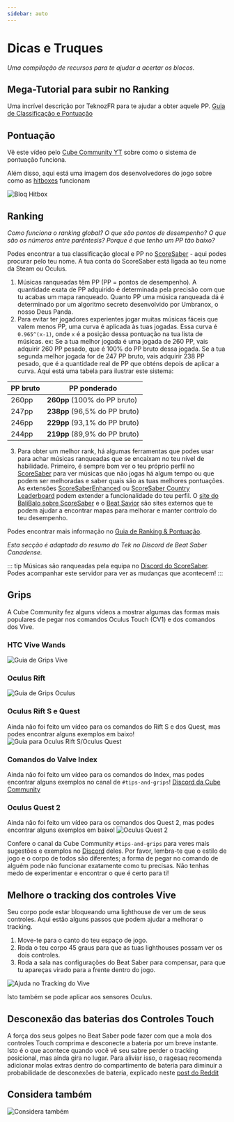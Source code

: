 ```yaml
---
sidebar: auto
---
```


# Dicas e Truques
_Uma compilação de recursos para te ajudar a acertar os blocos._

## Mega-Tutorial para subir no Ranking
Uma incrível descrição por TeknozFR para te ajudar a obter aquele PP. [Guia de Classificação e Pontuação](./ranking-guide)

## Pontuação
Vê este vídeo pelo [Cube Community YT](https://www.youtube.com/channel/UCdG9zS8jVcQIKl7plwWXUkg) sobre como o sistema de pontuação funciona.

<YouTube url='https://www.youtube.com/watch?v=rVbXCGddspA' />

Além disso, aqui está uma imagem dos desenvolvedores do jogo sobre como as [hitboxes](https://twitter.com/Split82/status/979365834324889600) funcionam

![Bloq Hitbox](~@images/mapping/hitbox-from-split.jpg)

## Ranking
*Como funciona o ranking global? O que são pontos de desempenho? O que são os números entre parêntesis? Porque é que tenho um PP tão baixo?*

Podes encontrar a tua classificação glocal e PP no [ScoreSaber](https://scoresaber.com/global) - aqui podes procurar pelo teu nome. A tua conta do ScoreSaber está ligada ao teu nome da Steam ou Oculus.

1. Músicas ranqueadas têm PP (PP = pontos de desempenho). A quantidade exata de PP adquirido é determinada pela precisão com que tu acabas um mapa ranqueado. Quanto PP uma música ranqueada dá é determinado por um algoritmo secreto desenvolvido por Umbranox, o nosso Deus Panda.
2. Para evitar ter jogadores experientes jogar muitas músicas fáceis que valem menos PP, uma curva é aplicada às tuas jogadas. Essa curva é `0.965^(x-1)`, onde `x` é a posição dessa pontuação na tua lista de músicas. ex: Se a tua melhor jogada é uma jogada de 260 PP, vais adquirir 260 PP pesado, que é 100% do PP bruto dessa jogada. Se a tua segunda melhor jogada for de 247 PP bruto, vais adquirir 238 PP pesado, que é a quantidade real de PP que obténs depois de aplicar a curva. Aqui está uma tabela para ilustrar este sistema:

| PP bruto | PP ponderado                   |
| -------- | ------------------------------ |
| 260pp    | **260pp** (100% do PP bruto)   |
| 247pp    | **238pp** (96,5% do PP bruto)  |
| 246pp    | **229pp** (93,1% do PP bruto)  |
| 244pp    | **219pp**  (89,9% do PP bruto) |

3. Para obter um melhor rank, há algumas ferramentas que podes usar para achar músicas ranqueadas que se encaixam no teu nível de habilidade. Primeiro, é sempre bom ver o teu próprio perfil no [ScoreSaber](https://scoresaber.com/global) para ver músicas que não jogas há algum tempo ou que podem ser melhoradas e saber quais são as tuas melhores pontuações. As extensões [ScoreSaberEnhanced](https://github.com/Splamy/ScoreSaberEnhanced#readme) ou [ScoreSaber Country Leaderboard](https://github.com/motzel/ScoreSaberCountryLeaderboard#readme) podem extender a funcionalidade do teu perfil. O [site do BaliBalo sobre ScoreSaber](https://scoresaber.balibalo.xyz/peepee) e o [Beat Savior](https://www.beatsavior.io/) são sites externos que te podem ajudar a encontrar mapas para melhorar e manter controlo do teu desempenho.

Podes encontrar mais informação no [Guia de Ranking & Pontuação](./ranking-guide.md).

*Esta secção é adaptada do resumo do Tek no Discord de Beat Saber Canadense.*

::: tip Músicas são ranqueadas pela equipa no [Discord do ScoreSaber](https://discord.gg/WpuDMwU). Podes acompanhar este servidor para ver as mudanças que acontecem! :::

## Grips
A Cube Community fez alguns vídeos a mostrar algumas das formas mais populares de pegar nos comandos Oculus Touch (CV1) e dos comandos dos Vive.

### HTC Vive Wands
<YouTube url='https://www.youtube.com/watch?v=G7x_wb7RrgU' />

![Guia de Grips Vive](~@images/grips-and-tricks/vive-grips-guide.jpg)

### Oculus Rift
<YouTube url='https://www.youtube.com/watch?v=XFt90q69aEA' />

![Guia de Grips Oculus](~@images/grips-and-tricks/oculus-grips-guide.jpg)

### Oculus Rift S e Quest
Ainda não foi feito um vídeo para os comandos do Rift S e dos Quest, mas podes encontrar alguns exemplos em baixo! ![Guia para Oculus Rift S/Oculus Quest](~@images/grips-and-tricks/touch2-grips.jpg)

### Comandos do Valve Index
Ainda não foi feito um vídeo para os comandos do Index, mas podes encontrar alguns exemplos no canal de `#tips-and-grips`! [Discord da Cube Community](https://discord.gg/dwe8mbC)

### Oculus Quest 2
Ainda não foi feito um vídeo para os comandos dos Quest 2, mas podes encontrar alguns exemplos em baixo! ![Oculus Quest 2](~@images/grips-and-tricks/touch3-grips.jpg)

Confere o canal da Cube Community `#tips-and-grips` para veres mais sugestões e exemplos no [Discord](https://discord.gg/dwe8mbC) deles. Por favor, lembra-te que o estilo de jogo e o corpo de todos são diferentes; a forma de pegar no comando de alguém pode não funcionar exatamente como tu precisas. Não tenhas medo de experimentar e encontrar o que é certo para ti!

## Melhore o tracking dos controles Vive
Seu corpo pode estar bloqueando uma lighthouse de ver um de seus controles. Aqui estão alguns passos que podem ajudar a melhorar o tracking.

1. Move-te para o canto do teu espaço de jogo.
2. Roda o teu corpo 45 graus para que as tuas lighthouses possam ver os dois controles.
3. Roda a sala nas configurações do Beat Saber para compensar, para que tu apareças virado para a frente dentro do jogo.

![Ajuda no Tracking do Vive](~@images/grips-and-tricks/vive-tracking-help.gif)

Isto também se pode aplicar aos sensores Oculus.

## Desconexão das baterias dos Controles Touch
A força dos seus golpes no Beat Saber pode fazer com que a mola dos controles Touch comprima e desconecte a bateria por um breve instante. Isto é o que acontece quando você vê seu sabre perder o tracking posicional, mas ainda gira no lugar. Para aliviar isso, o ragesaq recomenda adicionar molas extras dentro do compartimento de bateria para diminuir a probabilidade de desconexões de bateria, explicado neste [post do Reddit](https://www.reddit.com/r/oculus/comments/a2h7o4/psa_adding_an_additional_spring_to_the_battery/?st=JR9Q7OEZ&sh=a7a3d091)

## Considera também
![Considera também](~@images/grips-and-tricks/allow-adequate-room-around-you-during-game-play-put-on-27689465.png)
